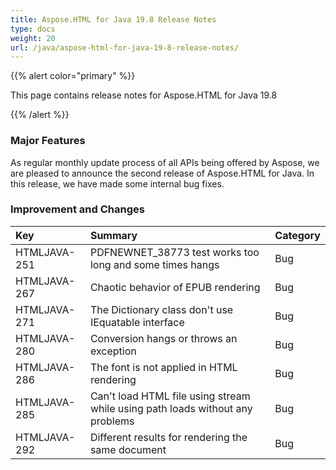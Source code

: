 ```yaml
---
title: Aspose.HTML for Java 19.8 Release Notes
type: docs
weight: 20
url: /java/aspose-html-for-java-19-8-release-notes/
---
```


{{% alert color="primary" %}} 

This page contains release notes for Aspose.HTML for Java 19.8

{{% /alert %}} 
### **Major Features** ### 
As regular monthly update process of all APIs being offered by Aspose, we are pleased to announce the second release of Aspose.HTML for Java. In this release, we have made some internal bug fixes.
### **Improvement and Changes** ### 

|**Key**|**Summary**|**Category**|
| :- | :- | :- |
|HTMLJAVA-251|PDFNEWNET_38773 test works too long and some times hangs|Bug|
|HTMLJAVA-267|Chaotic behavior of EPUB rendering|Bug|
|HTMLJAVA-271|The Dictionary class don't use IEquatable interface|Bug|
|HTMLJAVA-280|Conversion hangs or throws an exception|Bug|
|HTMLJAVA-286|The font is not applied in HTML rendering|Bug|
|HTMLJAVA-285|Can't load HTML file using stream while using path loads without any problems|Bug|
|HTMLJAVA-292|Different results for rendering the same document |Bug|

